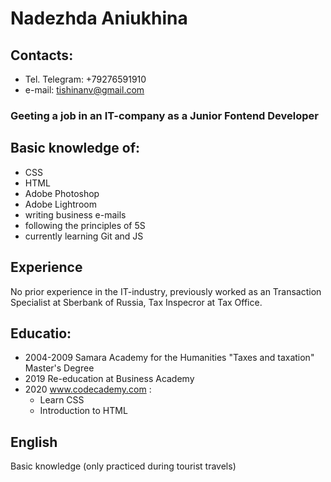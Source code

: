 # Nadezhda Aniukhina

## Сontacts:
* Tel. Telegram: +79276591910
* e-mail: tishinanv@gmail.com

### Geeting a job in an IT-company as a Junior Fontend Developer

## Basic knowledge of:
* CSS
* HTML
* Adobe Photoshop 
* Adobe Lightroom 
* writing business e-mails
* following the principles of 5S
* currently learning Git and JS

## Experience

No prior experience in the IT-industry, previously worked as an  Transaction Specialist at Sberbank of Russia, Tax Inspecror at Tax Office.

## Educatio:
* 2004-2009 Samara Academy for the Humanities "Taxes and taxation" Master's Degree
* 2019 Re-education at Business Academy
* 2020 www.codecademy.com :
  * Learn CSS
  * Introduction to HTML

## English

Basic knowledge (only practiced during tourist travels)